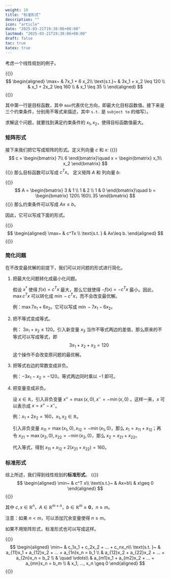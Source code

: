 ```yaml
---
weight: 10
title: "标准形式"
description: ""
icon: "article"
date: "2025-03-21T19:38:06+08:00"
lastmod: "2025-03-21T19:38:06+08:00"
draft: false
toc: true
katex: true
---
```


考虑一个线性规划的例子。

{{<katex>}}
$$
\begin{aligned}
\max~ & 7x_1 + 6 x_2\\
\text{s.t.}~ & 3x_1 + x_2 \leq 120 \\
& x_1 + 2x_2 \leq 160 \\
& x_1 \leq 35 \\
\end{aligned}
$$
{{</katex>}}

其中第一行是目标函数，其中 `max`​ 代表优化方向，即最大化目标函数值。接下来是三个约束条件，分别用不等式来描述，其中 `s.t.` 是 `subject to` 的缩写）。

求解这个问题，就要找到满足约束条件的 $x_1,x_2$，使得目标函数值最大。

### 矩阵形式

接下来我们把它写成矩阵的形式。定义列向量 $c$ 和 $x$:
{{<katex>}}
$$
c = \begin{bmatrix}
7\\
6
\end{bmatrix}\quad
x = \begin{bmatrix}
x_1\\
x_2
\end{bmatrix}
$$
{{</katex>}}
那么目标函数可以写成 $c^Tx$。
定义矩阵 $A$ 和 列向量 $b$: 

{{<katex>}}
$$
A = \begin{bmatrix}
3 & 1 \\
1 & 2 \\
1 & 0 
\end{bmatrix}\quad
b = 
\begin{bmatrix}
120\\
160\\
35
\end{bmatrix}
$$
{{</katex>}}
那么约束条件可以写成 $Ax\leq b$。

因此，它可以写成下面的形式。

{{<katex>}}
$$
\begin{aligned}
\max~ & c^Tx \\
\text{s.t. } & Ax\leq b.
\end{aligned}
$$
{{</katex>}}

### 简化问题

在不改变最优解的前提下，我们可以对问题的形式进行简化。

1. 把最大化问题转化成最小化问题。

   假设 $x^*$ 使得 $f(x) = c^Tx$ 最大，那么它就使得 $-f(x) = - c^Tx$ 最小。因此，$\max c^Tx$ 可以转化成 $\min -c^Tx$，而不会改变最优解。

   例：$\max 7x_1 + 6x_2$。它可以写成 $\min -7x_1 - 6x_2$。

2. 把不等式变成等式。

   例： $3x_1+x_2\leq 120$。引入新变量 $x_3$ 当作不等式两边的差值，那么原来的不等式可以写成等式，即
   $$
   3x_1 + x_2 + x_3 = 120
   $$
   这个操作不会改变原问题的最优解。

3. 把等式右边的常数变成非负。

   例：$-3x_1-x_2 = -120$。等式两边同时乘以 $-1$ 即可。

4. 把变量变成非负。

   设 $x \in\mathbb{R}$，引入非负变量 $x^+ = \max(x, 0), x^- = -\min(x, 0)$ 。这样一来，$x$ 可以表示成 $x = x^+ - x^-$。

   例：$x_1+2x_2 = 160$，$x_1,x_2\in \mathbb{R}$。

   引入非负变量 $x_{11}=\max(x_1,0), x_{12}=-\min(x_1,0)$，那么 $x_1=x_{11}+x_{12}$；再令 $x_{21}=\max(x_2,0), x_{22}=-\min(x_2,0)$，那么 $x_2 = x_{21} + x_{22}$。

   代入等式，得到 $x_{11} + x_{12} + 2(x_{21}+x_{22})= 160$。

### 标准形式

综上所述，我们得到线性规划的**标准形式**。
{{<katex>}}
$$
\begin{aligned}
\min~ & c^T x\\
\text{s.t.}~ & Ax=b\\
& x\geq 0
\end{aligned}
$$
{{</katex>}}

其中 $c, x \in \mathbb{R}^n$，$A\in\mathbb{R}^{m\times n}$，$b\in\mathbb{R}^m \geq \mathbf{0}$，$n\geq m$。

注意：如果 $n < m$，可以添加冗余变量使得 $n\geq m$。



如果不用矩阵形式，标准形式也可以写成这样。

{{<katex>}}
$$
\begin{aligned}
\min~ & c_1x_1 + c_2x_2 + ... + c_nx_n\\
\text{s.t. }~ & a_{11}x_1 + a_{12}x_2 + ... + a_{1n}x_n = b_1 \\
& a_{12}x_2 + a_{22}x_2 + ... + a_{2n}x_n = b_2 \\
& \quad \vdots\\
& a_{m1}x_1 + a_{m2}x_2 + ... + a_{mn}x_n = b_m \\
& x_1, ..., x_n \geq 0
\end{aligned}
$$
{{</katex>}}

